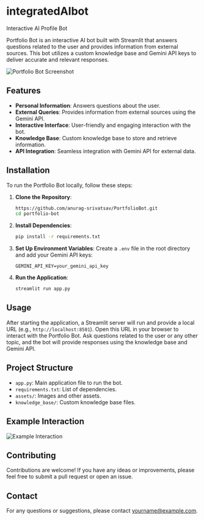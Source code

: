 # integratedAIbot
 Interactive AI Profile Bot



Portfolio Bot is an interactive AI bot built with Streamlit that answers questions related to the user and provides information from external sources. This bot utilizes a custom knowledge base and Gemini API keys to deliver accurate and relevant responses.

![Portfolio Bot Screenshot](https://res.cloudinary.com/dvlgixtg8/image/upload/v1721070263/PortfolioBot.jpg)

## Features

- **Personal Information**: Answers questions about the user.
- **External Queries**: Provides information from external sources using the Gemini API.
- **Interactive Interface**: User-friendly and engaging interaction with the bot.
- **Knowledge Base**: Custom knowledge base to store and retrieve information.
- **API Integration**: Seamless integration with Gemini API for external data.

## Installation

To run the Portfolio Bot locally, follow these steps:

1. **Clone the Repository**:
    ```bash
    https://github.com/anurag-srivatsav/PortfolioBot.git
    cd portfolio-bot
    ```

2. **Install Dependencies**:
    ```bash
    pip install -r requirements.txt
    ```

3. **Set Up Environment Variables**:
    Create a `.env` file in the root directory and add your Gemini API keys:
    ```plaintext
    GEMINI_API_KEY=your_gemini_api_key
    
    ```

4. **Run the Application**:
    ```bash
    streamlit run app.py
    ```

## Usage

After starting the application, a Streamlit server will run and provide a local URL (e.g., `http://localhost:8501`). Open this URL in your browser to interact with the Portfolio Bot. Ask questions related to the user or any other topic, and the bot will provide responses using the knowledge base and Gemini API.

## Project Structure

- `app.py`: Main application file to run the bot.
- `requirements.txt`: List of dependencies.
- `assets/`: Images and other assets.
- `knowledge_base/`: Custom knowledge base files.

## Example Interaction

![Example Interaction](https://res.cloudinary.com/dvlgixtg8/image/upload/v1721069452/BotScreenshot.jpg)

## Contributing

Contributions are welcome! If you have any ideas or improvements, please feel free to submit a pull request or open an issue.



## Contact

For any questions or suggestions, please contact [yourname@example.com](anuragsrivatsav4@gmail.com).
